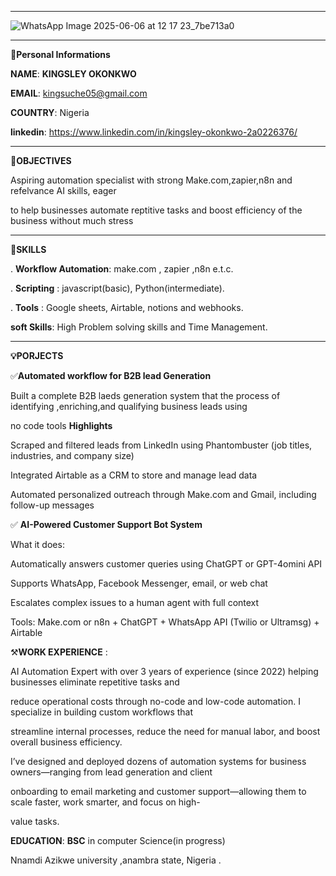 ___
![WhatsApp Image 2025-06-06 at 12 17 23_7be713a0](https://github.com/user-attachments/assets/a1f17807-390b-4518-839c-14d6d0edfc47)
___
**👤Personal Informations**

**NAME**:  ****KINGSLEY OKONKWO****

**EMAIL**: kingsuche05@gmail.com

**COUNTRY**: Nigeria

**linkedin**: https://www.linkedin.com/in/kingsley-okonkwo-2a0226376/



___
📌**OBJECTIVES**

Aspiring automation specialist with strong Make.com,zapier,n8n and refelvance AI  skills, eager 

to help businesses automate reptitive  tasks and boost efficiency of the business without much stress 
___

**🔨SKILLS**

. **Workflow Automation**: make.com , zapier ,n8n e.t.c.

. **Scripting** : javascript(basic), Python(intermediate).

. **Tools** : Google sheets, Airtable, notions and webhooks.

**soft Skills**: High Problem solving skills and Time Management.

___
**💡PORJECTS**

✅**Automated workflow for B2B lead Generation**

Built a complete B2B laeds generation system that the process of identifying ,enriching,and qualifying business leads using 

no code tools 
**Highlights**

Scraped and filtered leads from LinkedIn using Phantombuster (job titles, industries, and company size)

Integrated Airtable as a CRM to store and manage lead data

Automated personalized outreach through Make.com and Gmail, including follow-up messages

✅  **AI-Powered Customer Support Bot System**

What it does:

Automatically answers customer queries using ChatGPT or GPT-4omini API

Supports WhatsApp, Facebook Messenger, email, or web chat

Escalates complex issues to a human agent with full context

Tools: Make.com or n8n + ChatGPT + WhatsApp API (Twilio or Ultramsg) + Airtable



⚒️**WORK EXPERIENCE** :

AI Automation Expert with over 3 years of experience (since 2022) helping businesses eliminate repetitive tasks and 

reduce operational costs through no-code and low-code automation. I specialize in building custom workflows that

streamline internal processes, reduce the need for manual labor, and boost overall business efficiency.

I’ve designed and deployed dozens of automation systems for business owners—ranging from lead generation and client

onboarding to email marketing and customer support—allowing them to scale faster, work smarter, and focus on high-

value tasks.

**EDUCATION**: **BSC** in computer Science(in progress)

Nnamdi Azikwe university ,anambra state, Nigeria .




